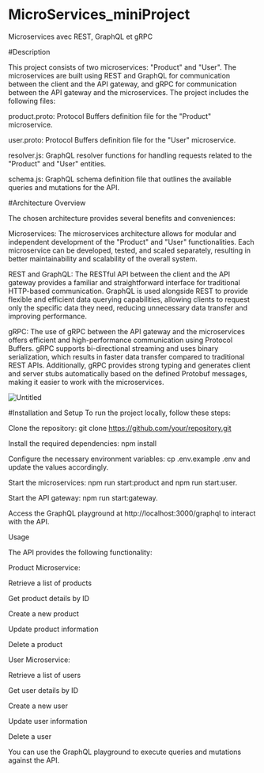 # MicroServices_miniProject
Microservices avec REST, GraphQL et gRPC


#Description

This project consists of two microservices: "Product" and "User". The microservices are built using REST and GraphQL for communication between the client and the API gateway, and gRPC for communication between the API gateway and the microservices. The project includes the following files:


product.proto: Protocol Buffers definition file for the "Product" microservice.


user.proto: Protocol Buffers definition file for the "User" microservice.


resolver.js: GraphQL resolver functions for handling requests related to the "Product" and "User" entities.


schema.js: GraphQL schema definition file that outlines the available queries and mutations for the API.

#Architecture Overview


The chosen architecture provides several benefits and conveniences:

Microservices: The microservices architecture allows for modular and independent development of the "Product" and "User" functionalities. Each microservice can be developed, tested, and scaled separately, resulting in better maintainability and scalability of the overall system.

REST and GraphQL: The RESTful API between the client and the API gateway provides a familiar and straightforward interface for traditional HTTP-based communication. GraphQL is used alongside REST to provide flexible and efficient data querying capabilities, allowing clients to request only the specific data they need, reducing unnecessary data transfer and improving performance.

gRPC: The use of gRPC between the API gateway and the microservices offers efficient and high-performance communication using Protocol Buffers. gRPC supports bi-directional streaming and uses binary serialization, which results in faster data transfer compared to traditional REST APIs. Additionally, gRPC provides strong typing and generates client and server stubs automatically based on the defined Protobuf messages, making it easier to work with the microservices.


![Untitled](https://github.com/houda2024/MicroServices_miniProject/assets/107250916/a3cb3b47-ca34-4ac6-8810-a4d325964968)







#Installation and Setup
To run the project locally, follow these steps:

Clone the repository: git clone https://github.com/your/repository.git


Install the required dependencies: npm install


Configure the necessary environment variables: cp .env.example .env and update the values accordingly.


Start the microservices: npm run start:product and npm run start:user.


Start the API gateway: npm run start:gateway.


Access the GraphQL playground at http://localhost:3000/graphql to interact with the API.

Usage


The API provides the following functionality:

Product Microservice:

Retrieve a list of products

Get product details by ID

Create a new product

Update product information

Delete a product

User Microservice:

Retrieve a list of users

Get user details by ID

Create a new user

Update user information

Delete a user

You can use the GraphQL playground to execute queries and mutations against the API.





